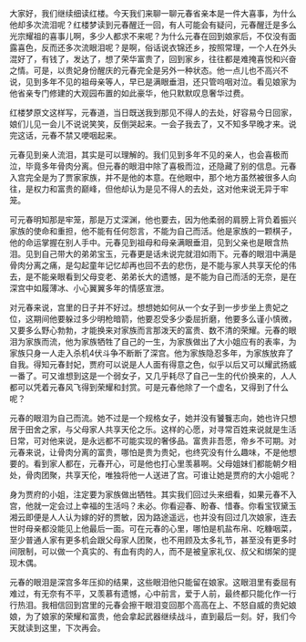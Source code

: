 
大家好，我们继续细读红楼。今天我们来聊一聊元春省亲本是一件大喜事，为什么他却多次流泪呢？红楼梦读到元春醒迁一回，有人可能会有疑问，元春醒迁是多么光宗耀祖的喜事儿啊，多少人都求不来呢？为什么元春在回到娘家后，不仅没有面露喜色，反而还多次流眼泪呢？是啊，俗话说衣锦还乡，按照常理，一个人在外头混好了，有钱了，发达了，想了荣华富贵了，回到家乡，往往都是难掩喜悦和兴奋之情。可是，以贵妃身份醒庆的元春完全是另外一种状态。他一点儿也不高兴不说，见到多年不见的祖母亲等人，早已是满眼垂泪，还只管呜咽对泣。看见娘家为他省亲专门修建的大观园布置的如此豪华，他只默默叹息奢华过费。

红楼梦原文这样写，元春道，当日既送我到那见不得人的去处，好容易今日回家，娘们儿见一会儿不说说笑笑，反倒哭起来。一会子我去了，又不知多早晚才来。说完这话，元春不禁又哽咽起来。

元春见到亲人流泪，其实是可以理解的。我们见到多年不见的亲人，也会喜极而泣，毕竟多年骨肉分离。但元春的眼泪中除了喜极而泣，还隐藏了别的信息。元春入宫完全是为了贾家家族，并不是他的本意。在他眼中，那个地方虽然被很多人向往，是权力和富贵的巅峰，但他却认为是见不得人的去处，这对他来说无异于牢笼。

可元春明知那是牢笼，那是万丈深渊，他也要去，因为他柔弱的肩膀上背负着振兴家族的使命和重担，他不能有任何怨言，不能为自己而活。他是家族的一颗棋子，他的命运掌握在别人手中。元春见到祖母和母亲满眼垂泪，见到父亲也是眼含热泪。见到自己带大的弟弟宝玉，元春更是话未说完就泪如雨下。元春的眼泪中满是骨肉分离之痛，是勾起童年记忆却再也回不去的悲伤，是不能与家人共享天伦的伟去，是不能亲眼看到父母变老、弟弟长大的遗憾，是不能为自己而活的无奈，是在深宫中如履薄冰、小心翼翼多年的情感宣泄。

对元春来说，宫里的日子并不好过。想想她如何从一个女子到一步步坐上贵妃之位，这期间他要躲过多少明枪暗箭，他要忍受多少委屈折磨，他要多么谨小慎微，又要多么野心勃勃，才能换来对家族而言那泼天的富贵、数不清的荣耀。元春的眼泪为家族而流，他为家族牺牲了自己的一生，为家族做出了大小姐应有的表率，为家族只身一人走入杀机4伏斗争不断断了深宫。他为家族隐忍多年，为家族放弃了自我。得知元春封妃，贾府可以说是人人面有得意之色，似乎以后又可以耀武扬威一番了。可又谁想到这是一个弱女子，又几乎耗尽了自己一生的代价换来的，人人都可以凭着元春风飞得到荣耀和封赏。可是元春他除了一个虚名，又得到了什么呢？

元春的眼泪为自己而流。她不过是一个规格女子，她并没有饕餮志向，她也许只想居于田舍之家，与父母家人共享天伦之乐。这样的心愿，对寻常百姓来说就是生活日常，可对他来说，是永远都不可能实现的奢侈品。富贵非吾愿，帝乡不可期。对元春来说，让骨肉分离的富贵，哪怕是贵为贵妃，也终究没有什么趣味，不是他想要的。看到家人都在，元春开心，可是他也打心里羡慕啊。父母姐妹们都能朝夕相处，骨肉团聚，共享天伦，唯独将他一人送进了宫。可谁让她是贾府的大小姐呢？

身为贾府的小姐，注定要为家族做出牺牲。其实我们回过头来细看，如果元春不入宫，他就一定会过上幸福的生活吗？未必。你看迎春、盼春、惜春。你看宝钗黛玉湘云即便是人人认为嫁的好的贾敏，因为路途遥远，也并没有回过几次娘家，连去世时母亲都没能见上他最后一面。可在元春的心里，哪怕是机盐布帛、吃糠咽菜，至少普通人家有更多机会跟父母家人团聚，也不用顾及太多礼节，甚至没有更多时间限制，可以做一个真实的、有血有肉的人，而不是被皇家礼仪、叔父和绑架的提现木偶。

元春的眼泪是深宫多年压抑的结果，这些眼泪他只能留在娘家。这眼泪里有委屈有难过，有无奈有不平，又羡慕有遗憾，心中前言，爱于人前，最终都只能化作一行行热泪。我相信回到宫里的元春会擦干眼泪变回那个高高在上、不怒自威的贵妃娘娘，为了娘家的荣耀和富贵，他会拿起武器继续战斗，直到最后一刻。好，我们今天就读到这里，下次再会。


